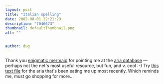 ```yaml
---
layout: post
title: "Italian spelling"
date: 2002-08-01 22:21:29
description: "7046673"
thumbnail: defaultThumbnail.png
alt: ""


author: dug
---
```


<p>Thank you <a href="http://pombostrans.blogspot.com/">enigmatic mermaid</a> for pointing me at the <a href="http://www.aria-database.com/">aria database</a> &mdash; perhaps not the net's most useful resource, but fun, and v. cool :-) Try <a href="http://www.aria-database.com/libretti/manon09_sola.txt">this text file</a> for the aria that's been eating me up most recently. Which reminds me, must go shopping for more...</p>

